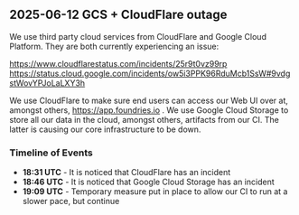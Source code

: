 ## 2025-06-12 GCS + CloudFlare outage

We use third party cloud services from CloudFlare and Google Cloud Platform.
They are both currently experiencing an issue:

https://www.cloudflarestatus.com/incidents/25r9t0vz99rp
https://status.cloud.google.com/incidents/ow5i3PPK96RduMcb1SsW#9vdgstWovYPJoLaLXY3h

We use CloudFlare to make sure end users can access our Web UI over at, amongst others, https://app.foundries.io .
We use Google Cloud Storage to store all our data in the cloud, amongst others, artifacts from our CI.
The latter is causing our core infrastructure to be down.

### Timeline of Events

- **18:31 UTC** - It is noticed that CloudFlare has an incident
- **18:46 UTC** - It is noticed that Google Cloud Storage has an incident
- **19:09 UTC** - Temporary measure put in place to allow our CI to run at a slower pace, but continue
